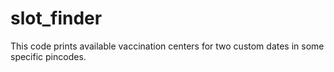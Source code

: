 # slot_finder #

This code prints available vaccination centers for two custom dates in some specific pincodes.
